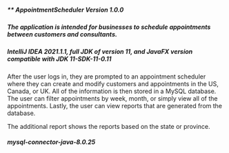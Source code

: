 ##### ** AppointmentScheduler Version 1.0.0

##### The application is intended for businesses to schedule appointments between customers and consultants.

##### IntelliJ IDEA 2021.1.1, full JDK of version 11, and JavaFX version compatible with JDK 11-SDK-11-0.11 

After the user logs in, they are prompted to an appointment scheduler where they can create and modify customers and appointments in the US, Canada, or UK. All of the information is then stored in a MySQL database. The user can filter appointments by week, month, or simply view all of the appointments. Lastly, the user can view reports that are generated from the database.

The additional report shows the reports based on the state or province. 

##### mysql-connector-java-8.0.25
